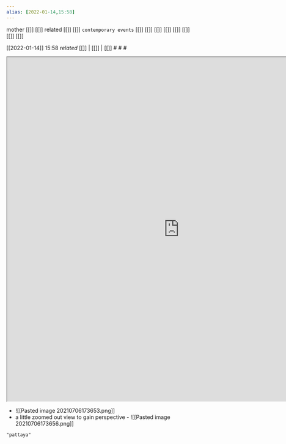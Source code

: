 ```yaml
---
alias: [2022-01-14,15:58]
---
```

 mother [[]] [[]]
 related [[]] [[]]
 `contemporary events` [[]] [[]] [[]] [[]] [[]] [[]] [[]] [[]]

[[2022-01-14]] 15:58 _related_ [[]] | [[]] | [[]] # # #
<iframe src="https://duckduckgo.com/?t=ffab&q=pattaya&ia=web&iaxm=about" width="900" height="900" ></iframe>

- ![[Pasted image 20210706173653.png]]
- a little zoomed out view to gain perspective -  ![[Pasted image 20210706173656.png]]

```query
"pattaya"
```
